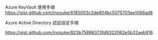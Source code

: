 Azure KeyVault 使用手順
https://gist.github.com/inosuke/6185003c2de804bc5075703ee1066ad8


Azure Active Directory 認証設定手順

https://gist.github.com/inosuke/823b75886373fd9322062e5b32aeb916
